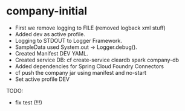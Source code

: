 # company-initial

- First we remove logging to FILE (removed logback xml stuff)
- Added dev as active profile.
- Logging to STDOUT to Logger Framework.
- SampleData used System.out -> Logger.debug().
- Created Manifest DEV YAML.
- Created service DB: cf create-service cleardb spark company-db
- Added dependencies for Spring Cloud Foundry Connectors
- cf push the company jar using manifest and no-start
- Set active profile DEV


TODO: 
- fix test (!!!)